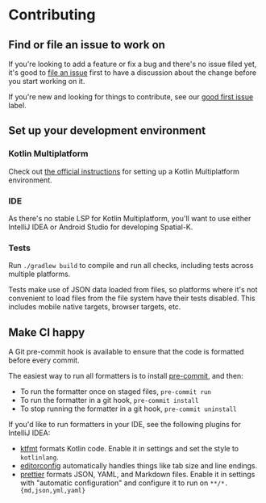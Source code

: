 # Contributing

## Find or file an issue to work on

If you're looking to add a feature or fix a bug and there's no issue filed yet,
it's good to
[file an issue](https://github.com/maplibre/spatial-k/issues/new/choose) first
to have a discussion about the change before you start working on it.

If you're new and looking for things to contribute, see our
[good first issue](https://github.com/maplibre/spatial-k/issues?q=is%3Aissue%20state%3Aopen%20label%3A%22good%20first%20issue%22)
label.

## Set up your development environment

### Kotlin Multiplatform

Check out
[the official instructions](https://www.jetbrains.com/help/kotlin-multiplatform-dev/multiplatform-setup.html)
for setting up a Kotlin Multiplatform environment.

### IDE

As there's no stable LSP for Kotlin Multiplatform, you'll want to use either
IntelliJ IDEA or Android Studio for developing Spatial-K.

### Tests

Run `./gradlew build` to compile and run all checks, including tests across
multiple platforms.

Tests make use of JSON data loaded from files, so platforms where it's not
convenient to load files from the file system have their tests disabled. This
includes mobile native targets, browser targets, etc.

## Make CI happy

A Git pre-commit hook is available to ensure that the code is formatted before
every commit.

The easiest way to run all formatters is to install
[pre-commit](https://pre-commit.com/), and then:

- To run the formatter once on staged files, `pre-commit run`
- To run the formatter in a git hook, `pre-commit install`
- To stop running the formatter in a git hook, `pre-commit uninstall`

If you'd like to run formatters in your IDE, see the following plugins for
IntelliJ IDEA:

- [ktfmt](https://plugins.jetbrains.com/plugin/14912-ktfmt) formats Kotlin code.
  Enable it in settings and set the style to `kotlinlang`.
- [editorconfig](https://plugins.jetbrains.com/plugin/7294-editorconfig)
  automatically handles things like tab size and line endings.
- [prettier](https://plugins.jetbrains.com/plugin/10456-prettier) formats JSON,
  YAML, and Markdown files. Enable it in settings with "automatic configuration"
  and configure it to run on `**/*.{md,json,yml,yaml}`
